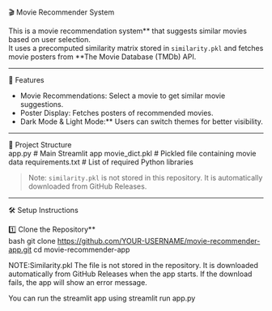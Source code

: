 🎬 Movie Recommender System  

This is a movie recommendation system** that suggests similar movies based on user selection.  
It uses a precomputed similarity matrix stored in `similarity.pkl` and fetches movie posters from **The Movie Database (TMDb) API.  

---

 🚀 Features  
- Movie Recommendations: Select a movie to get similar movie suggestions.  
- Poster Display: Fetches posters of recommended movies.  
- Dark Mode & Light Mode:** Users can switch themes for better visibility.  

---

 📁 Project Structure  
 app.py # Main Streamlit app
 movie_dict.pkl # Pickled file containing movie data
 requirements.txt # List of required Python libraries

 
> Note: `similarity.pkl` is not stored in this repository. It is automatically downloaded from GitHub Releases.

---

 🛠️ Setup Instructions  

 1️⃣ Clone the Repository**  
bash
git clone https://github.com/YOUR-USERNAME/movie-recommender-app.git
cd movie-recommender-app

NOTE:Similarity.pkl
The file is not stored in the repository.
It is downloaded automatically from GitHub Releases when the app starts.
If the download fails, the app will show an error message.

You can run the streamlit app using streamlit run app.py
 

